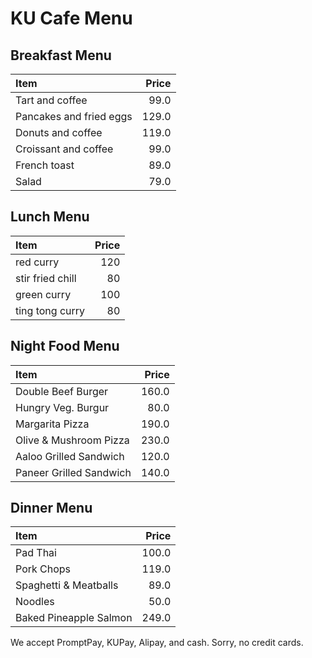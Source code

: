 # KU Cafe Menu

## Breakfast Menu

| Item                                   | Price |
|:---------------------------------------|------:|
| Tart and coffee                        |  99.0 |
| Pancakes and fried eggs                | 129.0 |
| Donuts and coffee                      | 119.0 |
| Croissant and coffee                   |  99.0 |
| French toast                           |  89.0 |
| Salad                                  |  79.0 |

## Lunch Menu

| Item                                   | Price |
|:---------------------------------------|------:|
| red curry                              |  120  |
| stir fried chill                       |  80   |
| green curry                            |  100  |
| ting tong curry                        |  80   |

## Night Food Menu

| Item                                   | Price |
|:---------------------------------------|------:|
| Double Beef Burger                     | 160.0 |
| Hungry Veg. Burgur                     |  80.0 |
| Margarita Pizza                        | 190.0 |
| Olive & Mushroom Pizza                 | 230.0 |
| Aaloo Grilled Sandwich                 | 120.0 |
| Paneer Grilled Sandwich                | 140.0 |

## Dinner Menu

| Item                                    | Price |
|:----------------------------------------|------:|
| Pad Thai                                | 100.0 |
| Pork Chops                              | 119.0 |
| Spaghetti & Meatballs                   | 89.0  |
| Noodles                                 | 50.0  |
| Baked Pineapple Salmon                  | 249.0 |

We accept PromptPay, KUPay, Alipay, and cash. Sorry, no credit cards.
